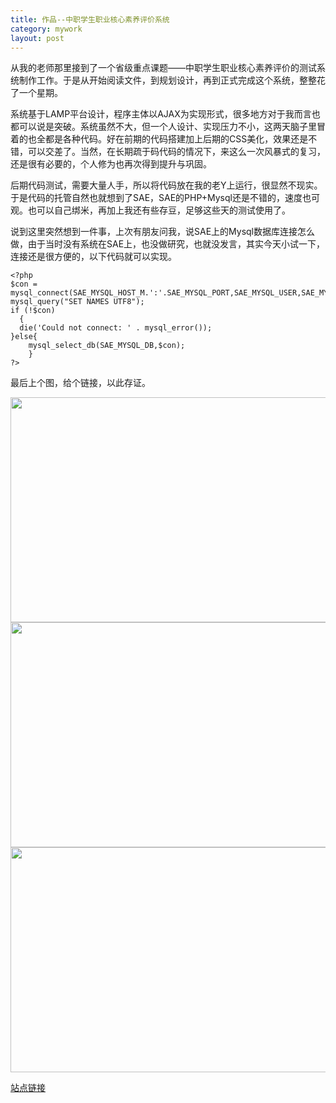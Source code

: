 ```yaml
---
title: 作品--中职学生职业核心素养评价系统
category: mywork
layout: post
---
```


从我的老师那里接到了一个省级重点课题——中职学生职业核心素养评价的测试系统制作工作。于是从开始阅读文件，到规划设计，再到正式完成这个系统，整整花了一个星期。

系统基于LAMP平台设计，程序主体以AJAX为实现形式，很多地方对于我而言也都可以说是突破。系统虽然不大，但一个人设计、实现压力不小，这两天脑子里冒着的也全都是各种代码。好在前期的代码搭建加上后期的CSS美化，效果还是不错，可以交差了。当然，在长期疏于码代码的情况下，来这么一次风暴式的复习，还是很有必要的，个人修为也再次得到提升与巩固。

后期代码测试，需要大量人手，所以将代码放在我的老Y上运行，很显然不现实。于是代码的托管自然也就想到了SAE，SAE的PHP+Mysql还是不错的，速度也可观。也可以自己绑米，再加上我还有些存豆，足够这些天的测试使用了。

说到这里突然想到一件事，上次有朋友问我，说SAE上的Mysql数据库连接怎么做，由于当时没有系统在SAE上，也没做研究，也就没发言，其实今天小试一下，连接还是很方便的，以下代码就可以实现。

    <?php
    $con = mysql_connect(SAE_MYSQL_HOST_M.':'.SAE_MYSQL_PORT,SAE_MYSQL_USER,SAE_MYSQL_PASS);
    mysql_query("SET NAMES UTF8");
    if (!$con)
      {
      die('Could not connect: ' . mysql_error());
    }else{
    	mysql_select_db(SAE_MYSQL_DB,$con);
    	}
    ?>

最后上个图，给个链接，以此存证。

<image src="http://cloudpen-image.u.qiniudn.com/2013-12-16%2014:58:20%20%E7%9A%84%E5%B1%8F%E5%B9%95%E6%88%AA%E5%9B%BE.png" width=640 height=360 />

<image src="http://cloudpen-image.u.qiniudn.com/2013-12-16%2014:58:39%20%E7%9A%84%E5%B1%8F%E5%B9%95%E6%88%AA%E5%9B%BE.png" width=640 height=360 />

<image src="http://cloudpen-image.u.qiniudn.com/2013-12-16%2014:59:48%20%E7%9A%84%E5%B1%8F%E5%B9%95%E6%88%AA%E5%9B%BE.png" width=640 height=360 />

[站点链接](http://sec.zhuyalin.cn) 

